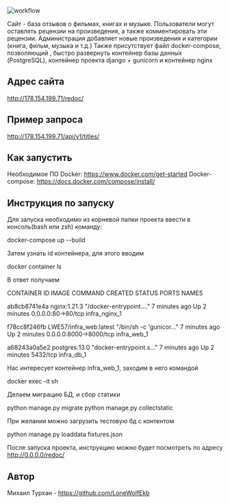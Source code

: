 ![workflow](https://github.com/LoneWolfEkb/yamdb_final/actions/workflows/yamdb_workflow.yml/badge.svg)

Сайт - база отзывов о фильмах, книгах и музыке. Пользователи могут оставлять рецензии на произведения, а также комментировать эти рецензии. Администрация добавляет новые произведения и категории (книга, фильм, музыка и т.д.) Также присутствует файл docker-compose, позволяющий , быстро развернуть контейнер базы данных (PostgreSQL), контейнер проекта django + gunicorn и контейнер nginx

Адрес сайта
---------------
http://178.154.199.71/redoc/

Пример запроса
---------------
http://178.154.199.71/api/v1/titles/

Как запустить
---------------
Необходимое ПО
Docker: https://www.docker.com/get-started
Docker-compose: https://docs.docker.com/compose/install/

Инструкция по запуску
---------------
Для запуска необходимо из корневой папки проекта ввести в консоль(bash или zsh) команду:

docker-compose up --build

Затем узнать id контейнера, для этого вводим

docker container ls

В ответ получаем

CONTAINER ID   IMAGE                     COMMAND                  CREATED         STATUS         PORTS                    NAMES

ab8cb8741e4a   nginx:1.21.3              "/docker-entrypoint.…"   7 minutes ago   Up 2 minutes   0.0.0.0:80->80/tcp       infra_nginx_1

f78cc8f246fb   LWE57/infra_web:latest   "/bin/sh -c 'gunicor…"   7 minutes ago   Up 2 minutes   0.0.0.0:8000->8000/tcp   infra_web_1

a68243a0a5e2   postgres:13.0             "docker-entrypoint.s…"   7 minutes ago   Up 2 minutes   5432/tcp                 infra_db_1

Нас интересует контейнер infra_web_1, заходим в него командой

docker exec -it <CONTAINER ID> sh

Делаем миграцию БД, и сбор статики

python manage.py migrate
python manage.py collectstatic

При желании можно загрузить тестовую бд с контентом

python manage.py loaddata fixtures.json

После запуска проекта, инструкцию можно будет посмотреть по адресу http://0.0.0.0/redoc/

Автор
---------------
Михаил Турхан - https://github.com/LoneWolfEkb

